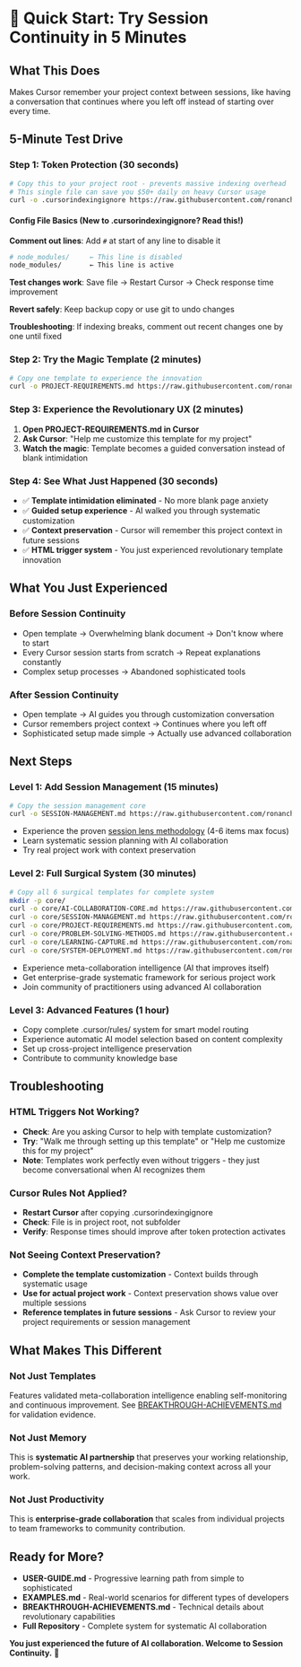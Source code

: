 # 🚀 Quick Start: Try Session Continuity in 5 Minutes

## What This Does
Makes Cursor remember your project context between sessions, like having a conversation that continues where you left off instead of starting over every time.

## 5-Minute Test Drive

### Step 1: Token Protection (30 seconds)
```bash
# Copy this to your project root - prevents massive indexing overhead
# This single file can save you $50+ daily on heavy Cursor usage
curl -o .cursorindexingignore https://raw.githubusercontent.com/ronanchris/session-continuity-kit-ronan-v2/main/.cursorindexingignore
```

#### **Config File Basics** (New to .cursorindexingignore? Read this!)
**Comment out lines**: Add `#` at start of any line to disable it
```bash
# node_modules/     ← This line is disabled
node_modules/       ← This line is active
```

**Test changes work**: Save file → Restart Cursor → Check response time improvement

**Revert safely**: Keep backup copy or use git to undo changes

**Troubleshooting**: If indexing breaks, comment out recent changes one by one until fixed

### Step 2: Try the Magic Template (2 minutes)
```bash
# Copy one template to experience the innovation
curl -o PROJECT-REQUIREMENTS.md https://raw.githubusercontent.com/ronanchris/session-continuity-kit-ronan-v2/main/core/PROJECT-REQUIREMENTS.md
```

### Step 3: Experience the Revolutionary UX (2 minutes)
1. **Open PROJECT-REQUIREMENTS.md in Cursor**
2. **Ask Cursor**: "Help me customize this template for my project"
3. **Watch the magic**: Template becomes a guided conversation instead of blank intimidation

### Step 4: See What Just Happened (30 seconds)
- ✅ **Template intimidation eliminated** - No more blank page anxiety
- ✅ **Guided setup experience** - AI walked you through systematic customization  
- ✅ **Context preservation** - Cursor will remember this project context in future sessions
- ✅ **HTML trigger system** - You just experienced revolutionary template innovation

## What You Just Experienced

### **Before Session Continuity**
- Open template → Overwhelming blank document → Don't know where to start
- Every Cursor session starts from scratch → Repeat explanations constantly
- Complex setup processes → Abandoned sophisticated tools

### **After Session Continuity** 
- Open template → AI guides you through customization conversation
- Cursor remembers project context → Continues where you left off
- Sophisticated setup made simple → Actually use advanced collaboration

## Next Steps

### **Level 1: Add Session Management** (15 minutes)
```bash
# Copy the session management core
curl -o SESSION-MANAGEMENT.md https://raw.githubusercontent.com/ronanchris/session-continuity-kit-ronan-v2/main/core/SESSION-MANAGEMENT.md
```
- Experience the proven [session lens methodology](core/SESSION-MANAGEMENT.md#session-lens-focus) (4-6 items max focus)
- Learn systematic session planning with AI collaboration
- Try real project work with context preservation

### **Level 2: Full Surgical System** (30 minutes)
```bash
# Copy all 6 surgical templates for complete system
mkdir -p core/
curl -o core/AI-COLLABORATION-CORE.md https://raw.githubusercontent.com/ronanchris/session-continuity-kit-ronan-v2/main/core/AI-COLLABORATION-CORE.md
curl -o core/SESSION-MANAGEMENT.md https://raw.githubusercontent.com/ronanchris/session-continuity-kit-ronan-v2/main/core/SESSION-MANAGEMENT.md
curl -o core/PROJECT-REQUIREMENTS.md https://raw.githubusercontent.com/ronanchris/session-continuity-kit-ronan-v2/main/core/PROJECT-REQUIREMENTS.md
curl -o core/PROBLEM-SOLVING-METHODS.md https://raw.githubusercontent.com/ronanchris/session-continuity-kit-ronan-v2/main/core/PROBLEM-SOLVING-METHODS.md
curl -o core/LEARNING-CAPTURE.md https://raw.githubusercontent.com/ronanchris/session-continuity-kit-ronan-v2/main/core/LEARNING-CAPTURE.md
curl -o core/SYSTEM-DEPLOYMENT.md https://raw.githubusercontent.com/ronanchris/session-continuity-kit-ronan-v2/main/core/SYSTEM-DEPLOYMENT.md
```
- Experience meta-collaboration intelligence (AI that improves itself)
- Get enterprise-grade systematic framework for serious project work
- Join community of practitioners using advanced AI collaboration

### **Level 3: Advanced Features** (1 hour)
- Copy complete .cursor/rules/ system for smart model routing
- Experience automatic AI model selection based on content complexity
- Set up cross-project intelligence preservation
- Contribute to community knowledge base

## Troubleshooting

### **HTML Triggers Not Working?**
- **Check**: Are you asking Cursor to help with template customization?
- **Try**: "Walk me through setting up this template" or "Help me customize this for my project"
- **Note**: Templates work perfectly even without triggers - they just become conversational when AI recognizes them

### **Cursor Rules Not Applied?**
- **Restart Cursor** after copying .cursorindexingignore
- **Check**: File is in project root, not subfolder
- **Verify**: Response times should improve after token protection activates

### **Not Seeing Context Preservation?**
- **Complete the template customization** - Context builds through systematic usage
- **Use for actual project work** - Context preservation shows value over multiple sessions
- **Reference templates in future sessions** - Ask Cursor to review your project requirements or session management

## What Makes This Different

### **Not Just Templates** 
Features validated meta-collaboration intelligence enabling self-monitoring and continuous improvement. See [BREAKTHROUGH-ACHIEVEMENTS.md](BREAKTHROUGH-ACHIEVEMENTS.md) for validation evidence.

### **Not Just Memory**
This is **systematic AI partnership** that preserves your working relationship, problem-solving patterns, and decision-making context across all your work.

### **Not Just Productivity**
This is **enterprise-grade collaboration** that scales from individual projects to team frameworks to community contribution.

## Ready for More?

- **USER-GUIDE.md** - Progressive learning path from simple to sophisticated
- **EXAMPLES.md** - Real-world scenarios for different types of developers  
- **BREAKTHROUGH-ACHIEVEMENTS.md** - Technical details about revolutionary capabilities
- **Full Repository** - Complete system for systematic AI collaboration

**You just experienced the future of AI collaboration. Welcome to Session Continuity.** 🌟